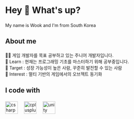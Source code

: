 <h1 align="left">Hey 👋 What's up?</h1>

###

<p align="left">My name is Wook and I'm from South Korea</p>

###

<h2 align="left">About me</h2>

###

<p align="left">🐱‍🚀 게임 개발자를 목표 공부하고 있는 주니어 개발자입니다.<br>📖 Learn : 현재는 프로그래밍 기초를 마스터하기 위해 공부중입니다.<br>🎯 Target : 성장 가능성이 높은 사람, 꾸준히 발전할 수 있는 사람<br>👀 Interest : 멀티 기반의 게임에서의 오브젝트 동기화</p>

###

<h2 align="left">I code with</h2>

###

<div align="left">
  <img src="https://cdn.jsdelivr.net/gh/devicons/devicon/icons/csharp/csharp-original.svg" height="40" alt="csharp logo"  />
  <img width="12" />
  <img src="https://cdn.jsdelivr.net/gh/devicons/devicon/icons/cplusplus/cplusplus-original.svg" height="40" alt="cplusplus logo"  />
  <img width="12" />
  <img src="https://www.vectorlogo.zone/logos/unity3d/unity3d-icon.svg" height="40" alt="unity logo"  />
</div>

###
